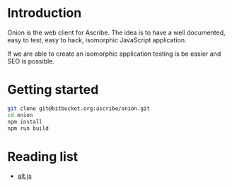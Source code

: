 Introduction
============

Onion is the web client for Ascribe. The idea is to have a well documented,
easy to test, easy to hack, isomorphic JavaScript application.

If we are able to create an isomorphic application testing is be easier
and SEO is possible.


Getting started
===============

```bash
git clone git@bitbucket.org:ascribe/onion.git
cd onion
npm install
npm run build
```



Reading list
============
- [alt.js](http://alt.js.org/)


